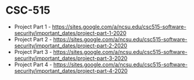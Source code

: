 # CSC-515

- Project Part 1 - https://sites.google.com/a/ncsu.edu/csc515-software-security/important_dates/project-part-1-2020
- Project Part 2 - https://sites.google.com/a/ncsu.edu/csc515-software-security/important_dates/project-part-2-2020
- Project Part 3 - https://sites.google.com/a/ncsu.edu/csc515-software-security/important_dates/project-part-3-2020
- Project Part 4 - https://sites.google.com/a/ncsu.edu/csc515-software-security/important_dates/project-part-4-2020
